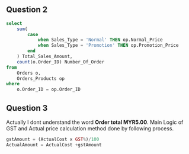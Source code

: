 ## Question 2
```sql
select
    sum(
        case
            when Sales_Type = 'Normal' THEN op.Normal_Price
            when Sales_Type = 'Promotion' THEN op.Promotion_Price
        end
    ) Total_Sales_Amount,
    count(o.Order_ID) Number_Of_Order
from
    Orders o,
    Orders_Products op
where
    o.Order_ID = op.Order_ID
```

## Question 3 

Actually I dont understand the word **Order  total MYR5.00**.
Main Logic of GST and Actual price calculation method done by following process.
```php
gstAmount = (ActualCost x GST%)/100
ActualAmount = ActualCost +gstAmount

```